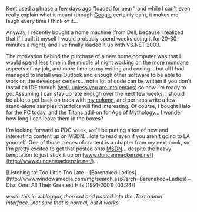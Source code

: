 Kent used a phrase a few days ago "loaded for bear", and while I can't even really explain what it meant (though [Google](http://www.google.com/search?hl=en&ie=UTF-8&oe=UTF-8&q=%22loaded+for+bear%22) certainly can), it makes me laugh every time I think of it...

Anyway, I recently bought a home machine (from Dell, because I realized that if I built it myself I would probably spend weeks doing it for 20-30 minutes a night), and I've finally loaded it up with VS.NET 2003.

The motivation behind the purchase of a new home computer was that I would spend less time in the middle of night working on the more mundane aspects of my job, and more time on my writing and coding... but all I had managed to install was Outlook and enough other software to be able to work on the developer centers... not a lot of code can be written if you don't install an IDE though ([well, unless you are into emacs](http://www.gotdotnet.com/team/dbox/default.aspx)) so now I'm ready to go. Assuming I can stay up late enough over the next few weeks, I should be able to get back on track with [my column](http://msdn.microsoft.com/vbasic/using/columns/code4fun/default.aspx), and perhaps write a few stand-alone samples that folks will find interesting. Of course, I bought Halo for the PC today, and the Titans add-on for Age of Mythology... I wonder how long I can leave them in the boxes?

I'm looking forward to PDC week, we'll be putting a ton of new and interesting content up on MSDN... lots to read even if you aren't going to LA yourself. One of those pieces of content is a chapter from my next book, so I'm pretty excited to get that posted onto [MSDN](http://msdn.microsoft.com/events/pdc)... despite the heavy temptation to just stick it up on [www.duncanmackenzie.net](http://www.duncanmackenzie.net/)...

<div class="media">
  [Listening to: Too Little Too Late &#8211; [Barenaked Ladies](http://www.windowsmedia.com/mg/search.asp?srch=Barenaked+Ladies) &#8211; Disc One: All Their Greatest Hits (1991-2001) (03:24)]
</div>

_wrote this in w.bloggar, then cut and pasted into the .Text admin interface...not sure that is normal, but it works_